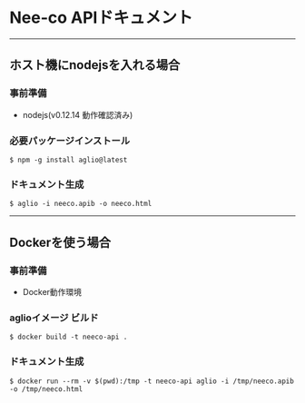 # Nee-co APIドキュメント

---

## ホスト機にnodejsを入れる場合

### 事前準備
- nodejs(v0.12.14 動作確認済み)

### 必要パッケージインストール
`$ npm -g install aglio@latest`

### ドキュメント生成
`$ aglio -i neeco.apib -o neeco.html`

---

## Dockerを使う場合

### 事前準備
- Docker動作環境

### aglioイメージ ビルド
`$ docker build -t neeco-api .`

### ドキュメント生成
`$ docker run --rm -v $(pwd):/tmp -t neeco-api aglio -i /tmp/neeco.apib -o /tmp/neeco.html`
